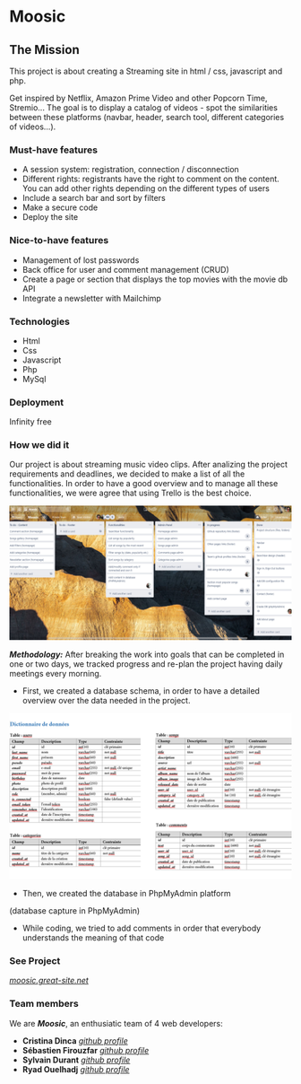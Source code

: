 # Moosic

## The Mission

This project is about creating a Streaming site in html / css, javascript and php.

Get inspired by Netflix, Amazon Prime Video and other Popcorn Time, Stremio... The goal is to display a catalog of videos - spot the similarities between these platforms (navbar, header, search tool, different categories of videos…).

### Must-have features

- A session system: registration, connection / disconnection
- Different rights: registrants have the right to comment on the content. You can add other rights depending on the different types of users
- Include a search bar and sort by filters
- Make a secure code
- Deploy the site

### Nice-to-have features

- Management of lost passwords
- Back office for user and comment management (CRUD)
- Create a page or section that displays the top movies with the movie db API
- Integrate a newsletter with Mailchimp

### Technologies

- Html
- Css
- Javascript
- Php
- MySql

### Deployment

Infinity free

### How we did it

Our project is about streaming music video clips.
After analizing the project requirements and deadlines, we decided to make a list of all the functionalities.
In order to have a good overview and to manage all these functionalities, we were agree that using Trello is the best choice. 

[![](https://github.com/SylvainDurant/Getflix-project/blob/main/images/trelloCapture.png?raw=true)](https://github.com/SylvainDurant/Getflix-project/blob/main/images/trelloCapture.png?raw=true)

***Methodology:*** After breaking the work into goals that can be completed in one or two days, we tracked progress and re-plan the project having daily meetings every morning.

- First, we created a database schema, in order to have a detailed overview over the data needed in the project.

[![](https://github.com/SylvainDurant/Getflix-project/blob/main/images/DbSchemaCapture.png?raw=true)](https://github.com/SylvainDurant/Getflix-project/blob/main/images/DbSchemaCapture.png?raw=true)

- Then, we created the database in PhpMyAdmin platform

(database capture in PhpMyAdmin)

- While coding, we tried to add comments in order that everybody understands the meaning of that code 

### See Project

*[moosic.great-site.net](http://moosic.great-site.net/)*

### Team members

We are ***Moosic***, an enthusiatic team of 4 web developers:

- **Cristina Dinca** *[github profile](https://github.com/Shticrina)*
- **Sébastien Firouzfar** *[github profile](https://github.com/SebastienFirouzfar)*
- **Sylvain Durant** *[github profile](https://github.com/SylvainDurant)*
- **Ryad Ouelhadj** *[github profile](https://github.com/ryadouelhadj)*
